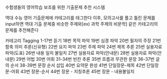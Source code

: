 수험생들의 영어학습 보조를 위한 기출문제 추천 시스템

역대 수능 영어 기출문제에 카테고리를 태그한다
이후, 모의고사를 풀고 틀린 문제를 input하면 역대 기출 문제중
비슷한 주제와[ex) 과학 주제의 비문학] 같은 카테고리의 문제를 추천해준다

카테고리 Tagging
1-17번 듣기
18번 목적 파악
19번 심경 파악
20번 필자의 주장
21번 함축 의미 추론(신유형)
22번 요지 파악
23번 주제 파악
24번 제목 추론
25번 실용자료 파악(도표)
26번 내용 일치 불일치
27번 실용자료 파악(안내문)
28번 실용자료 파악(안내문)
29번 어법
30번 어휘
31-34번 빈칸 추론
35번 흐름과 무관한 문장 
36-37번 글의 순서
38-39번 문장 순서 삽입
40번 요약문 완성
41번 단일장문-제목
42번 단일장문-어휘
43번 장문-순서
44번 장문 - 지칭추론
45번 장문 - 내용불일치

